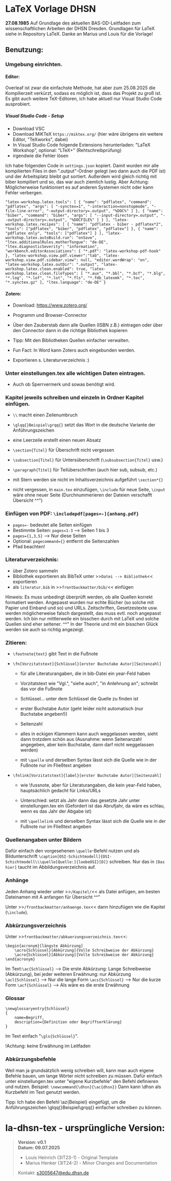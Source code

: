 # LaTeX Vorlage DHSN

**27.08.1985**
Auf Grundlage des aktuellen BAS-DD-Leitfaden zum wissenschaftlichen Arbeiten der DHSN Dresden.
Grundlagen für LaTeX siehe in Repository LaTeX.
Danke an Marius und Louis für die Vorlage!

## Benutzung:
### Umgebung einrichten.
#### Editor:
Overleaf ist zwar die einfachste Methode, hat aber zum 25.08.2025 die Kompilierzeit verkürzt, sodass es möglich ist, dass das Projekt zu groß ist.
Es gibt auch weitere TeX-Editoren, ich habe aktuell nur Visual Studio Code ausprobiert.

##### Visual Studio Code - Setup
- Download VSC
- Download MiKTeX `https://miktex.org/` (hier wäre übrigens ein weitere Editor, "TeXworks", dabei)
- In Visual Studio Code folgende Extensions herunterladen: "LaTeX Workshop", optional: "LTeX+" (Rehtschreibprüfung)
- irgendwie die Fehler lösen

Ich habe folgenden Code in `settings.json` kopiert. Damit wurden mir alle kompilierten Files in den ".output"-Ordner gelegt (wo dann auch die PDF ist) und der Arbeitsplatz bleibt gut sortiert. Außerdem wird gleich richtig mit biber kompiliert und so, das war auch ziemlich lustig.
Aber Achtung: Möglicherweise funktioniert es auf anderen Systemen nicht oder kann Fehler verbergen.

`"latex-workshop.latex.tools": [
  {
    "name": "pdflatex",
    "command": "pdflatex",
    "args": [
      "-synctex=1",
      "-interaction=nonstopmode",
      "-file-line-error",
      "-output-directory=.output",
      "%DOC%"
    ]
  },
  {
  "name": "biber",
  "command": "biber",
  "args": [
      "--input-directory=.output",
      "--output-directory=.output",
      "%DOCFILE%"
  ]
  }
],
"latex-workshop.latex.recipes": [
  {
    "name": "pdflatex - biber - pdflatex*2",
    "tools": ["pdflatex", "biber", "pdflatex", "pdflatex"]
  },
  {
    "name": "pdflatex only",
    "tools": ["pdflatex"]
  }
],
"latex-workshop.latex.autoBuild.run": "onSave",
"ltex.additionalRules.motherTongue": "de-DE",
"ltex.diagnosticSeverity": "information",
"workbench.editorAssociations": {
    "*.pdf": "latex-workshop-pdf-hook"
},
"latex-workshop.view.pdf.viewer":"tab",
"latex-workshop.view.pdf.sidebar.view": null,
"editor.wordWrap": "on",
"latex-workshop.latex.outDir": ".output",
"latex-workshop.latex.clean.enabled": true,
"latex-workshop.latex.clean.fileTypes": [
    "*.aux",
    "*.bbl",
    "*.bcf",
    "*.blg",
    "*.log",
    "*.lof",
    "*.lot",
    "*.fls",
    "*.fdb_latexmk",
    "*.toc",
    "*.synctex.gz"
],
"ltex.language": "de-DE"
}`

#### Zotero:
- Download: https://www.zotero.org/
- Programm und Browser-Connector
- Über den Zauberstab dann alle Quellen (ISBN z.B.) eintragen oder über den Connector dann in die richtige Bibliothek kopieren
- Tipp: Mit den Bibliotheken Quellen einfacher verwalten.
- Fun Fact: In Word kann Zotero auch eingebunden werden.

- Exportieren s. Literaturverzeichnis :)

### Unter einstellungen.tex alle wichtigen Daten eintragen.
- Auch ob Sperrvermerk und sowas benötigt wird.

### Kapitel jeweils schreiben und einzeln in Ordner Kapitel einfügen.
- `\\` macht einen Zeilenumbruch
- `\glqq{}Beispiel\grqq{}` setzt das Wort in die deutsche Variante der Anführungszeichen
- eine Leerzeile erstellt einen neuen Absatz
- `\section{Titel}` für Überschrift nicht vergessen
- `\subsection{Titel}` für Untersüberschrift (`\subsubsection{Titel}` usw.)
- `\paragraph{Titel}` für Teilüberschriften (auch hier sub, subsub, etc.)
- mit Stern werden sie nicht im Inhaltsverzeichnis aufgeführt `\section*{}`

- nicht vergessen, in `main.tex` einzufügen, `\include` für neue Seite, `\input` wäre ohne neuer Seite 
    (Durchnummerieren der Dateien verschafft Übersicht ^^")

### Einfügen von PDF: `\includepdf[pages=-]{anhang.pdf}`
- `pages=-` bedeutet alle Seiten einfügen
- Bestimmte Seiten: `pages=1-3` --> Seiten 1 bis 3
- `pages={1,3,5}` --> Nur diese Seiten
- Optional: `pagecommand={}` entfernt die Seitenzahlen
- Pfad beachten!

### Literaturverzeichnis:
- über Zotero sammeln
- Bibliothek exportieren als BibTeX unter >>`Datei --> Bibliothek`<< exportieren
- als `literatur.bib` in >>`frontbackmatter/bib/`<< einfügen

Hinweis: Es muss unbedingt überprüft werden, ob alle Quellen korrekt formatiert werden. Angepasst wurden nur echte Bücher (so solche mit Papier und Einband und so) und URLs. Zeitschriften, Gesetzestexte usw. werden möglicherweise falsch dargestellt, das muss evtl. noch angepasst werden.
Ich bin nur mittlerweile ein bisschen durch mit LaTeX und solche Quellen sind eher seltener. ^^" In der Theorie und mit ein bisschen Glück werden sie auch so richtig angezeigt.

### Zitieren:
- `\footnote{text}` gibt Text in die Fußnote

- `\fn[Vorzitatstext]{Schlüssel}[erster Buchstabe Autor][Seitenzahl]`
    - für alle Literaturangaben, die in bib-Datei ein year-Feld haben
  
    - Vorzitatstext wie "Vgl.", "siehe auch", "in Anlehnung an"; schreibt das vor die Fußnote
    - Schlüssel... unter dem Schlüssel die Quelle zu finden ist
    - erster Buchstabe Autor (geht leider nicht automatisch (nur Buchstabe angeben!))
    - Seitenzahl
    - alles in eckigen Klammern kann auch weggelassen werden, sieht dann trotzdem schön aus (Ausnahme: wenn Seitenanzahl angegeben, aber kein Buchstabe, dann darf nicht weggelassen werden)
 
    - mit `\quelle` und derselben Syntax lässt sich die Quelle wie in der Fußnote nur im Fließtext angeben

- `\fnlink[Vorzitatstext]{label}[erster Buchstabe Autor][Seitenzahl]`
    - wie \fussnote, aber für Literaturangaben, die kein year-Feld haben, hauptsächlich gedacht für Links/URLs
    - Unterschied: setzt als Jahr dann das gesetzte Jahr unter einstellungen.tex ein (Gefordert ist das Abrufjahr, da wäre es schlau, wenn es das Jahr der Abgabe ist)

    - mit `\quellelink` und derselben Syntax lässt sich die Quelle wie in der Fußnote nur im Fließtext angeben

### Quellenangaben unter Bildern
Dafür einfach den vorgesehenen `\quelle`-Befehl nutzen und als Bildunterschrift `\caption[OSI-Schichtmodell]{OSI-Schichtmodell\\\quelle[Quelle:]{loebeOSI}[D]}` schreiben. Nur das in `[Das hier]` taucht im Abbildungsverzeichnis auf.

### Anhänge
Jeden Anhang wieder unter >>`/Kapitel/`<< als Datei anfügen, am besten Dateinamen mit A anfangen für Übersicht ^^"

Unter >>`/frontbackmatter/anhaenge.tex`<< dann hinzufügen wie die Kapitel (`\include`).

### Abkürzungsverzeichnis
Unter >>`frontbackmatter/abkuerzungsverzeichnis.tex`<<:

    \begin{acronym}[längste Abkürzung]
        \acro{Schlüssel}[Abkürzung]{Volle Schreibweise der Abkürzung}
        \acro{Schlüssel}[Abkürzung]{Volle Schreibweise der Abkürzung}
    \end{acronym}

Im Text:`\ac{Schlüssel}`    --> Die erste Abkürzung: Lange Schreibweise (Abkürzung), bei jeder weiteren Erwähnung: nur Abkürzung
        `\acl{Schlüssel}`   --> Nur die lange Form
        `\acs{Schlüssel}`   --> Nur die kurze Form
        `\acf{Schlüssel}`   --> Als wäre es die erste Erwähnung

### Glossar

    \newglossaryentry{Schlüssel}
    {
        name=Begriff,
        description={Definition oder Begriffserklärung}
    }

Im Text einfach "`\gls{Schlüssel}`".

!Achtung: keine Erwähnung im Leitfaden

### Abkürzungsbefehle
Weil man ja grundsätzlich wenig schreiben will, kann man auch eigene Befehle bauen, um lange Wörter nicht schreiben zu müssen.
Dafür einfach unter einstellungen.tex unter "eigene Kurzbefehle" den Befehl definieren und nutzen.
Beispiel:
`\newcommand{\dhsn}{\ac{dhsn}}`
Dann kann \dhsn als Kurzbefehl im Text genutzt werden.

Tipp: Ich habe den Befehl \az{Beispiel} eingefügt, um die Anführungszeichen \glqq{}Beispiel\grqq{} einfacher schreiben zu können.

# la-dhsn-tex - ursprüngliche Version:

> **Version: v0.1**   
> **Datum: 09.07.2025**   
> 
> - Louis Heinrich (3IT23-1) - Original Template
> - Marius Henker (3IT24-2) - Minor Changes and Documentation
> 
> Kontakt: s3005647@edu.dhsn.de
